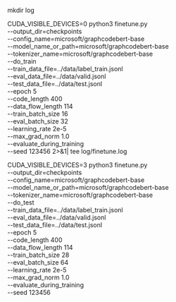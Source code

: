 mkdir log

CUDA_VISIBLE_DEVICES=0 python3 finetune.py \
    --output_dir=checkpoints \
    --config_name=microsoft/graphcodebert-base \
    --model_name_or_path=microsoft/graphcodebert-base \
    --tokenizer_name=microsoft/graphcodebert-base \
    --do_train \
    --train_data_file=../data/label_train.jsonl \
    --eval_data_file=../data/valid.jsonl \
    --test_data_file=../data/test.jsonl \
    --epoch 5 \
    --code_length 400 \
    --data_flow_length 114 \
    --train_batch_size 16 \
    --eval_batch_size 32 \
    --learning_rate 2e-5 \
    --max_grad_norm 1.0 \
    --evaluate_during_training \
    --seed 123456 2>&1| tee log/finetune.log


CUDA_VISIBLE_DEVICES=3 python3 finetune.py \
    --output_dir=checkpoints \
    --config_name=microsoft/graphcodebert-base \
    --model_name_or_path=microsoft/graphcodebert-base \
    --tokenizer_name=microsoft/graphcodebert-base \
    --do_test \
    --train_data_file=../data/label_train.jsonl \
    --eval_data_file=../data/valid.jsonl \
    --test_data_file=../data/test.jsonl \
    --epoch 5 \
    --code_length 400 \
    --data_flow_length 114 \
    --train_batch_size 28 \
    --eval_batch_size 64 \
    --learning_rate 2e-5 \
    --max_grad_norm 1.0 \
    --evaluate_during_training \
    --seed 123456 